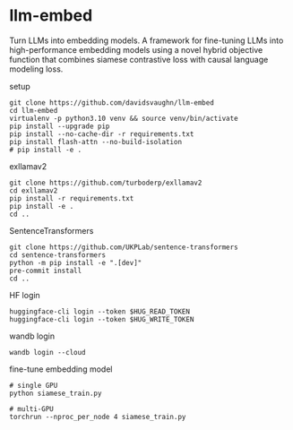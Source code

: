 # llm-embed
Turn LLMs into embedding models. A framework for fine-tuning LLMs into high-performance embedding models using a novel hybrid objective function that combines siamese contrastive loss with causal language modeling loss. 

setup
```
git clone https://github.com/davidsvaughn/llm-embed
cd llm-embed
virtualenv -p python3.10 venv && source venv/bin/activate
pip install --upgrade pip
pip install --no-cache-dir -r requirements.txt
pip install flash-attn --no-build-isolation
# pip install -e .
```

exllamav2
```
git clone https://github.com/turboderp/exllamav2
cd exllamav2
pip install -r requirements.txt
pip install -e .
cd ..
```

SentenceTransformers
```
git clone https://github.com/UKPLab/sentence-transformers
cd sentence-transformers
python -m pip install -e ".[dev]"
pre-commit install
cd ..
```

HF login
```
huggingface-cli login --token $HUG_READ_TOKEN
huggingface-cli login --token $HUG_WRITE_TOKEN
```

wandb login
```
wandb login --cloud
```

fine-tune embedding model
```
# single GPU
python siamese_train.py

# multi-GPU
torchrun --nproc_per_node 4 siamese_train.py
```